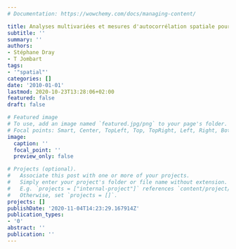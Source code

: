 ```yaml
---
# Documentation: https://wowchemy.com/docs/managing-content/

title: Analyses multivariées et mesures d'autocorrélation spatiale pour l'analyse des assemblages d'espèces
subtitle: ''
summary: ''
authors:
- Stéphane Dray
- T Jombart
tags:
- '"spatial"'
categories: []
date: '2010-01-01'
lastmod: 2020-10-23T13:28:06+02:00
featured: false
draft: false

# Featured image
# To use, add an image named `featured.jpg/png` to your page's folder.
# Focal points: Smart, Center, TopLeft, Top, TopRight, Left, Right, BottomLeft, Bottom, BottomRight.
image:
  caption: ''
  focal_point: ''
  preview_only: false

# Projects (optional).
#   Associate this post with one or more of your projects.
#   Simply enter your project's folder or file name without extension.
#   E.g. `projects = ["internal-project"]` references `content/project/deep-learning/index.md`.
#   Otherwise, set `projects = []`.
projects: []
publishDate: '2020-11-04T14:23:29.167914Z'
publication_types:
- '0'
abstract: ''
publication: ''
---
```

